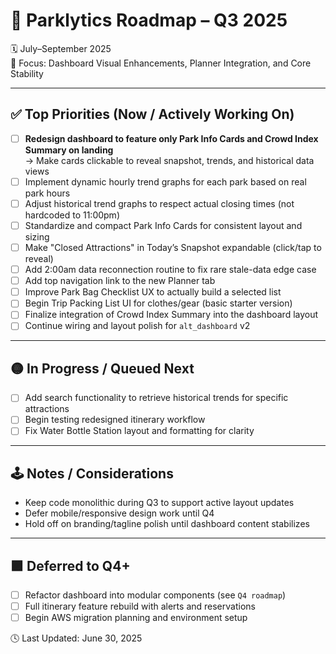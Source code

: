 # 📅 Parklytics Roadmap – Q3 2025
🗓 July–September 2025  
🎯 Focus: Dashboard Visual Enhancements, Planner Integration, and Core Stability

---

## ✅ Top Priorities (Now / Actively Working On)
- [ ] **Redesign dashboard to feature only Park Info Cards and Crowd Index Summary on landing**  
      → Make cards clickable to reveal snapshot, trends, and historical data views
- [ ] Implement dynamic hourly trend graphs for each park based on real park hours
- [ ] Adjust historical trend graphs to respect actual closing times (not hardcoded to 11:00pm)
- [ ] Standardize and compact Park Info Cards for consistent layout and sizing
- [ ] Make "Closed Attractions" in Today’s Snapshot expandable (click/tap to reveal)
- [ ] Add 2:00am data reconnection routine to fix rare stale-data edge case
- [ ] Add top navigation link to the new Planner tab
- [ ] Improve Park Bag Checklist UX to actually build a selected list
- [ ] Begin Trip Packing List UI for clothes/gear (basic starter version)
- [ ] Finalize integration of Crowd Index Summary into the dashboard layout
- [ ] Continue wiring and layout polish for `alt_dashboard` v2

---

## 🟡 In Progress / Queued Next
- [ ] Add search functionality to retrieve historical trends for specific attractions
- [ ] Begin testing redesigned itinerary workflow
- [ ] Fix Water Bottle Station layout and formatting for clarity

---

## 🕹️ Notes / Considerations
- Keep code monolithic during Q3 to support active layout updates  
- Defer mobile/responsive design work until Q4  
- Hold off on branding/tagline polish until dashboard content stabilizes

---

## 🟪 Deferred to Q4+
- [ ] Refactor dashboard into modular components (see `Q4 roadmap`)
- [ ] Full itinerary feature rebuild with alerts and reservations
- [ ] Begin AWS migration planning and environment setup

🕓 Last Updated: June 30, 2025
